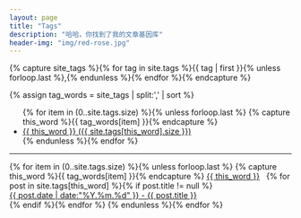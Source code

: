 ```yaml
---
layout: page
title: "Tags"
description: "哈哈，你找到了我的文章基因库"  
header-img: "img/red-rose.jpg"  
---
```



<!-- Get the tag name for every tag on the site and set them
to the `site_tags` variable. -->
{% capture site_tags %}{% for tag in site.tags %}{{ tag | first }}{% unless forloop.last %},{% endunless %}{% endfor %}{% endcapture %}

<!-- `tag_words` is a sorted array of the tag names. -->
{% assign tag_words = site_tags | split:',' | sort %}

<!-- Build the Page -->

<!-- List of all tags -->
<ul class="tags">
  {% for item in (0..site.tags.size) %}{% unless forloop.last %}
    {% capture this_word %}{{ tag_words[item] }}{% endcapture %}
    <li>
      <a href="#{{ this_word}}" class="tag">{{ this_word }}
        <span>({{ site.tags[this_word].size }})</span>
      </a>
    </li>
  {% endunless %}{% endfor %}
</ul>

<hr />

<!-- Posts by Tag -->
<div>
  {% for item in (0..site.tags.size) %}{% unless forloop.last %}
    {% capture this_word %}{{ tag_words[item] }}{% endcapture %}
<a class="tag subsection" id="{{ this_word}}" href="#{{ this_word}}">{{ this_word }}</a>
    {% for post in site.tags[this_word] %}{% if post.title != null %}
<!--
       <div>
        <span style="float: left;">
          <a href="{{ post.url }}">{{ post.title }}</a>
        </span>
        <span style="float: right;">
          {{ post.date | date_to_string }}
        </span>
      </div>
-->
<div>
  <span style="float: left;" class="item">
    <a href="{{ post.url }}" title="{{ post.title }}"><time datetime="{{ post.date | date_to_xmlschema }}">{{ post.date | date:"%Y.%m.%d" }}</time> - {{ post.title }}</a>
  </span>
</div>
<div style="clear: both;"></div>
    {% endif %}{% endfor %}
  {% endunless %}{% endfor %}
</div>

